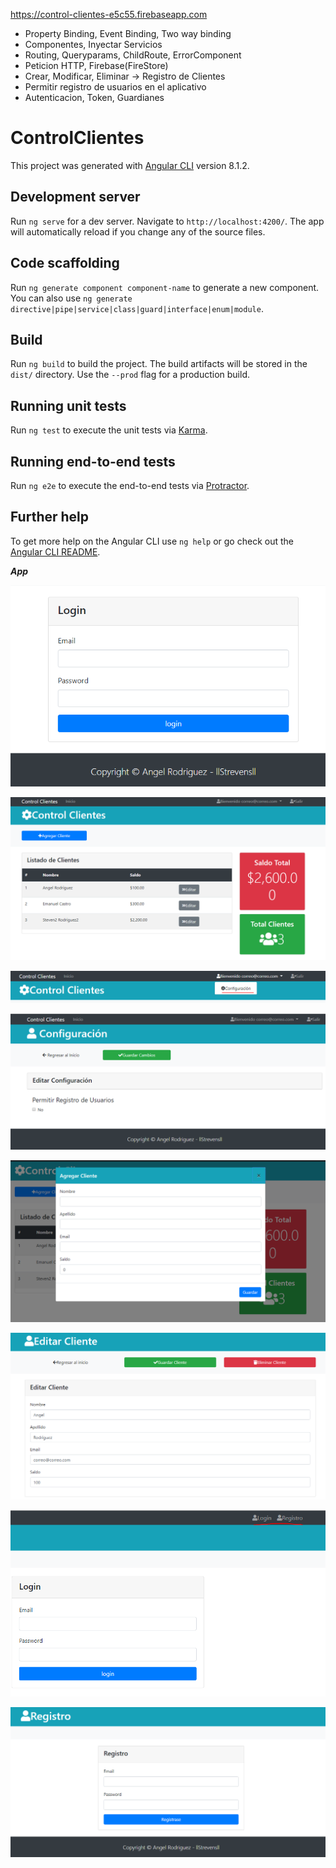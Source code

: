 https://control-clientes-e5c55.firebaseapp.com

- Property Binding, Event Binding, Two way binding
- Componentes, Inyectar Servicios
- Routing, Queryparams, ChildRoute, ErrorComponent
- Peticion HTTP, Firebase(FireStore)
- Crear, Modificar, Eliminar -> Registro de Clientes
- Permitir registro de usuarios en el aplicativo
- Autenticacion, Token, Guardianes

# ControlClientes

This project was generated with [Angular CLI](https://github.com/angular/angular-cli) version 8.1.2.

## Development server

Run `ng serve` for a dev server. Navigate to `http://localhost:4200/`. The app will automatically reload if you change any of the source files.

## Code scaffolding

Run `ng generate component component-name` to generate a new component. You can also use `ng generate directive|pipe|service|class|guard|interface|enum|module`.

## Build

Run `ng build` to build the project. The build artifacts will be stored in the `dist/` directory. Use the `--prod` flag for a production build.

## Running unit tests

Run `ng test` to execute the unit tests via [Karma](https://karma-runner.github.io).

## Running end-to-end tests

Run `ng e2e` to execute the end-to-end tests via [Protractor](http://www.protractortest.org/).

## Further help

To get more help on the Angular CLI use `ng help` or go check out the [Angular CLI README](https://github.com/angular/angular-cli/blob/master/README.md).


***App***
<p align="center">
  <img src="https://github.com/llStrevensll/ControlClientes-Angular/blob/master/images-git/app1.PNG?raw=true" alt="controlclientes1"/>
</p>

<p align="center">
  <img src="https://github.com/llStrevensll/ControlClientes-Angular/blob/master/images-git/app2.PNG?raw=true" alt="controlclientes2"/>
</p>

<p align="center">
  <img src="https://github.com/llStrevensll/ControlClientes-Angular/blob/master/images-git/app3.PNG?raw=true" alt="controlclientes3"/>
</p>

<p align="center">
  <img src="https://github.com/llStrevensll/ControlClientes-Angular/blob/master/images-git/app4.PNG?raw=true" alt="controlclientes4"/>
</p>

<p align="center">
  <img src="https://github.com/llStrevensll/ControlClientes-Angular/blob/master/images-git/app5.PNG?raw=true" alt="controlclientes5"/>
</p>

<p align="center">
  <img src="https://github.com/llStrevensll/ControlClientes-Angular/blob/master/images-git/app6.PNG?raw=true" alt="controlclientes6"/>
</p>

<p align="center">
  <img src="https://github.com/llStrevensll/ControlClientes-Angular/blob/master/images-git/app7.PNG?raw=true" alt="controlclientes7"/>
</p>

<p align="center">
  <img src="https://github.com/llStrevensll/ControlClientes-Angular/blob/master/images-git/app8.PNG?raw=true" alt="controlclientes8"/>
</p>
